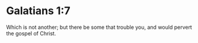 # Galatians 1:7

Which is not another; but there be some that trouble you, and would pervert the gospel of Christ.